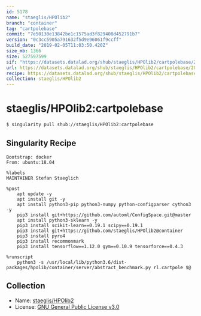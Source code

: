 ```yaml
---
id: 5178
name: "staeglis/HPOlib2"
branch: "container"
tag: "cartpolebase"
commit: "7e50130e13842be1c1575ad3f829408d452791b7"
version: "0c3cc5905a791632f5d9e96061f9ccff"
build_date: "2019-02-05T11:03:50.420Z"
size_mb: 1366
size: 527597599
sif: "https://datasets.datalad.org/shub/staeglis/HPOlib2/cartpolebase/2019-02-05-7e50130e-0c3cc590/0c3cc5905a791632f5d9e96061f9ccff.simg"
url: https://datasets.datalad.org/shub/staeglis/HPOlib2/cartpolebase/2019-02-05-7e50130e-0c3cc590/
recipe: https://datasets.datalad.org/shub/staeglis/HPOlib2/cartpolebase/2019-02-05-7e50130e-0c3cc590/Singularity
collection: staeglis/HPOlib2
---
```


# staeglis/HPOlib2:cartpolebase

```bash
$ singularity pull shub://staeglis/HPOlib2:cartpolebase
```

## Singularity Recipe

```singularity
Bootstrap: docker
From: ubuntu:18.04

%labels
MAINTAINER Stefan Staeglich

%post
    apt update -y
    apt install git -y
    apt install python3-pip python3-numpy python-configparser cython3 -y
    pip3 install git+https://github.com/automl/ConfigSpace.git@master
    apt install python3-sklearn -y
    pip3 install scikit-learn==0.19.1 scipy==0.19.1
    pip3 install git+https://github.com/staeglis/HPOlib2@container
    pip3 install pyro4
    pip3 install recommonmark
    pip3 install tensorflow==1.12.0 gym==0.10.9 tensorforce==0.4.3

%runscript
    python3 -s /usr/local/lib/python3.6/dist-packages/hpolib/container/server/abstract_benchmark.py rl.cartpole $@
```

## Collection

 - Name: [staeglis/HPOlib2](https://github.com/staeglis/HPOlib2)
 - License: [GNU General Public License v3.0](https://api.github.com/licenses/gpl-3.0)

